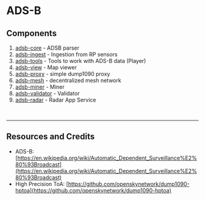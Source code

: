 # ADS-B


## Components

1. [adsb-core](adsb-core) - ADSB parser
2. [adsb-ingest](adsb-ingest) - Ingestion from RP sensors
3. [adsb-tools](adsb-tools) - Tools to work with ADS-B data (Player)
4. [adsb-view](adsb-view) - Map viewer
5. [adsb-proxy](adsb-proxy) - simple dump1090 proxy
6. [adsb-mesh](adsb-mesh) - decentralized mesh network
7. [adsb-miner](adsb-miner) - Miner
8. [adsb-validator](adsb-validator) - Validator
9. [adsb-radar](adsb-radar) - Radar App Service


<br>

----

## Resources and Credits

* ADS-B: [https://en.wikipedia.org/wiki/Automatic_Dependent_Surveillance%E2%80%93Broadcast](https://en.wikipedia.org/wiki/Automatic_Dependent_Surveillance%E2%80%93Broadcast)
* High Precision ToA: [https://github.com/openskynetwork/dump1090-hptoa](https://github.com/openskynetwork/dump1090-hptoa)




